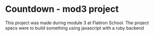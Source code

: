 <h1> Countdown - mod3 project </h1> 

<p> This project was made during module 3 at Flatiron School. The project specs were to build something using
javascript with a ruby backend </p>
